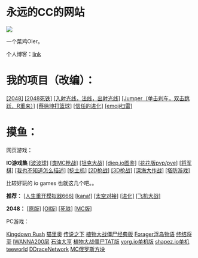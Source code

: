 # 永远的CC的网站

![](https://cdn.luogu.com.cn/upload/usericon/189163.png)

一个菜鸡OIer。

个人博客：[link](https://yydcc-blog.github.io/)

# 我的项目（改编）：

[[2048]](./2048)
[[2048死铁]](./Fe26)
[[入射光线，法线，出射光线]](./1)
[[Jumper（单击刹车，双击跳跃，R重来）]](https://blackwhite0601.github.io/Jumper)
[[蔡徐坤打篮球]](./cxk-ball-master)
[[信任的进化]](./trust)
[[emoji扫雷]](./emoji)

# 摸鱼：

网页游戏：

**IO游戏集**
[[波波球]](https://kugeln.io/) 
[[类MC枪战]](https://voxiom.io/)
[[坦克大战]](https://diep.io/) 
[[diep.io图鉴]](https://www.luogu.com.cn/paste/zspdgqvy)
[[花花版pvp/pve]](https://florr.io/) 
[[将军棋]](http://generals.io/) 
[[我也不知道怎么描述]](https://jumpar.io/) 
[[挖土机]](https://digdig.io/ )
[[2D枪战]](https://zombsroyale.io/) 
[[3D枪战]](https://ev.io/)
[[深海大作战]](https://deeeeep.io/)
[[塔防游戏]](http://yorg.io/)

比较好玩的 io games 也就这几个吧。。

**推荐：**
[[人生重开模拟器666]](http://liferestart.syaro.io/view/)
[[kana!]](https://kana.byha.top:444/)
[[太空对接]](https://iss-sim.spacex.com/)
[[进化]](https://likexia.gitee.io/evolve/)
[[飞机大战]](https://copter.io)

**2048：**
[[原版]](https://2048game.com/)
[[OI版]](https://www.ak-ioi.com/apps/oi-2048/)
[[死铁]](https://dimit.me/Fe26/index_zh_CN.html)
[[MC版]](http://news.17173.com/z/mc/flashgame/mc2048.shtml)

PC游戏：

[Kingdown Rush](https://pan.bdwp.vip/s/3a2Iz)
[猫里奥](https://pan.bdwp.vip/s/xZ8tk)
[传说之下](https://pan.bdwp.vip/s/6VkhW)
[植物大战僵尸经典版](https://pan.bdwp.vip/s/e3VsL)
[Forager浮岛物语](https://pan.bdwp.vip/s/GVoFj)
[终结将至](https://pan.bdwp.vip/s/kqntk)
[IWANNA200层](https://pan.bdwp.vip/s/wqjTB)
[石油大亨](https://pan.bdwp.vip/s/9Z6u3)
[植物大战僵尸TAT版](https://pan.bdwp.vip/s/LjDiW)
[yorg.io单机版](https://pan.bdwp.vip/s/jNNHG)
[shapez.io单机](https://pan.bdwp.vip/s/8KWtw)
[teeworld](https://pan.bdwp.vip/s/E6DhA)
[DDraceNetwork](https://pan.bdwp.vip/s/4kWf3)
[MC俄罗斯方块](https://markcup.lanzout.com/b02iukfyf)
